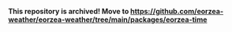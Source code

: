 **This repository is archived! Move to https://github.com/eorzea-weather/eorzea-weather/tree/main/packages/eorzea-time**

